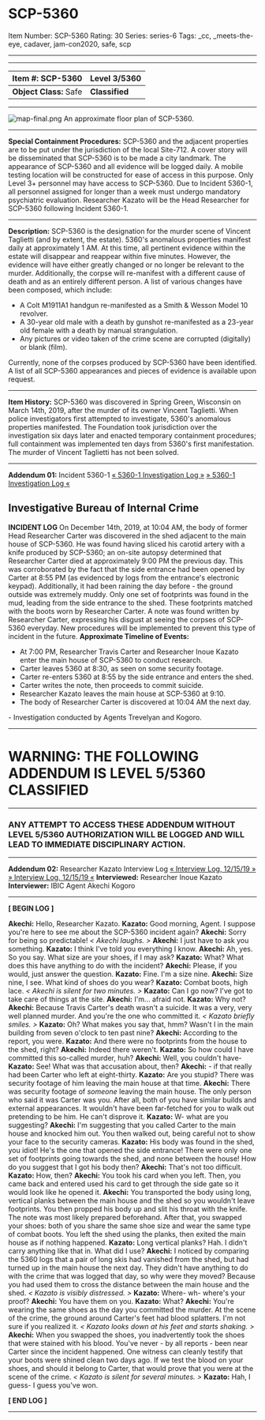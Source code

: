 # SCP-5360
Item Number: SCP-5360
Rating: 30
Series: series-6
Tags: _cc, _meets-the-eye, cadaver, jam-con2020, safe, scp

---

* * *
**Item #:** SCP-5360 | **Level 3/5360**  
---|---  
**Object Class:** Safe | **Classified**  
* * *
![map-final.png](https://scp-wiki.wdfiles.com/local--files/scp-5360/map-final.png)
An approximate floor plan of SCP-5360.
* * *
**Special Containment Procedures:**
SCP-5360 and the adjacent properties are to be put under the jurisdiction of the local Site-712. A cover story will be disseminated that SCP-5360 is to be made a city landmark. The appearance of SCP-5360 and all evidence will be logged daily. A mobile testing location will be constructed for ease of access in this purpose. Only Level 3+ personnel may have access to SCP-5360. Due to Incident 5360-1, all personnel assigned for longer than a week must undergo mandatory psychiatric evaluation. Researcher Kazato will be the Head Researcher for SCP-5360 following Incident 5360-1.
* * *
**Description:**
SCP-5360 is the designation for the murder scene of Vincent Taglietti (and by extent, the estate). 5360's anomalous properties manifest daily at approximately 1 AM. At this time, all pertinent evidence within the estate will disappear and reappear within five minutes. However, the evidence will have either greatly changed or no longer be relevant to the murder. Additionally, the corpse will re-manifest with a different cause of death and as an entirely different person.
A list of various changes have been composed, which include:
  * A Colt M1911A1 handgun re-manifested as a Smith & Wesson Model 10 revolver.
  * A 30-year old male with a death by gunshot re-manifested as a 23-year old female with a death by manual strangulation.
  * Any pictures or video taken of the crime scene are corrupted (digitally) or blank (film).

Currently, none of the corpses produced by SCP-5360 have been identified. A list of all SCP-5360 appearances and pieces of evidence is available upon request.
* * *
**Item History:**
SCP-5360 was discovered in Spring Green, Wisconsin on March 14th, 2019, after the murder of its owner Vincent Taglietti. When police investigators first attempted to investigate, 5360's anomalous properties manifested. The Foundation took jurisdiction over the investigation six days later and enacted temporary containment procedures; full containment was implemented ten days from 5360's first manifestation. The murder of Vincent Taglietti has not been solved.
* * *
**Addendum 01:** Incident 5360-1
[« 5360-1 Investigation Log »](javascript:;)
[» 5360-1 Investigation Log «](javascript:;)
## Investigative Bureau of Internal Crime
**INCIDENT LOG**
On December 14th, 2019, at 10:04 AM, the body of former Head Researcher Carter was discovered in the shed adjacent to the main house of SCP-5360.
He was found having sliced his carotid artery with a knife produced by SCP-5360; an on-site autopsy determined that Researcher Carter died at approximately 9:00 PM the previous day. This was corroborated by the fact that the side entrance had been opened by Carter at 8:55 PM (as evidenced by logs from the entrance's electronic keypad). Additionally, it had been raining the day before - the ground outside was extremely muddy. Only one set of footprints was found in the mud, leading from the side entrance to the shed. These footprints matched with the boots worn by Researcher Carter.
A note was found written by Researcher Carter, expressing his disgust at seeing the corpses of SCP-5360 everyday. New procedures will be implemented to prevent this type of incident in the future.
**Approximate Timeline of Events:**
  * At 7:00 PM, Researcher Travis Carter and Researcher Inoue Kazato enter the main house of SCP-5360 to conduct research.
  * Carter leaves 5360 at 8:30, as seen on some security footage.
  * Carter re-enters 5360 at 8:55 by the side entrance and enters the shed.
  * Carter writes the note, then proceeds to commit suicide.
  * Researcher Kazato leaves the main house at SCP-5360 at 9:10.
  * The body of Researcher Carter is discovered at 10:04 AM the next day.

\- Investigation conducted by Agents Trevelyan and Kogoro.
* * *
  

# WARNING: THE FOLLOWING ADDENDUM IS LEVEL 5/5360 CLASSIFIED
* * *
### ANY ATTEMPT TO ACCESS THESE ADDENDUM WITHOUT LEVEL 5/5360 AUTHORIZATION WILL BE LOGGED AND WILL LEAD TO IMMEDIATE DISCIPLINARY ACTION.
  

* * *
**Addendum 02:** Researcher Kazato Interview Log
[« Interview Log, 12/15/19 »](javascript:;)
[» Interview Log, 12/15/19 «](javascript:;)
**Interviewed:** Researcher Inoue Kazato
**Interviewer:** IBIC Agent Akechi Kogoro
* * *
**[ BEGIN LOG ]**
  
**Akechi:** Hello, Researcher Kazato. 
**Kazato:** Good morning, Agent. I suppose you're here to see me about the SCP-5360 incident again?
**Akechi:** Sorry for being so predictable!
_< Akechi laughs. >_
**Akechi:** I just have to ask you something.
**Kazato:** I think I've told you everything I know.
**Akechi:** Ah, yes. So you say. What size are your shoes, if I may ask?
**Kazato:** What? What does this have anything to do with the incident?
**Akechi:** Please, if you would, just answer the question.
**Kazato:** Fine. I'm a size nine.
**Akechi:** Size nine, I see. What kind of shoes do you wear?
**Kazato:** Combat boots, high lace.
_< Akechi is silent for two minutes. >_
**Kazato:** Can I go now? I've got to take care of things at the site.
**Akechi:** I'm… afraid not.
**Kazato:** Why not?
**Akechi:** Because Travis Carter's death wasn't a suicide. It was a very, very well planned murder. And you're the one who committed it.
_< Kazato briefly smiles. >_
**Kazato:** Oh? What makes you say that, hmm? Wasn't I in the main building from seven o'clock to ten past nine?
**Akechi:** According to the report, you were.
**Kazato:** And there were no footprints from the house to the shed, right?
**Akechi:** Indeed there weren't.
**Kazato:** So how could I have committed this so-called murder, huh?
**Akechi:** Well, you couldn't have-
**Kazato:** See! What was that accusation about, then?
**Akechi:** \- if that really had been Carter who left at eight-thirty.
**Kazato:** Are you stupid? There was security footage of him leaving the main house at that time.
**Akechi:** There was security footage of _someone_ leaving the main house. The only person who said it was Carter was you. After all, both of you have similar builds and external appearances. It wouldn't have been far-fetched for you to walk out pretending to be him. He can't disprove it.
**Kazato:** W- what are you suggesting?
**Akechi:** I'm suggesting that you called Carter to the main house and knocked him out. You then walked out, being careful not to show your face to the security cameras.
**Kazato:** His body was found in the shed, you idiot! He's the one that opened the side entrance! There were only one set of footprints going towards the shed, and none between the house! How do you suggest that I got his body then?
**Akechi:** That's not too difficult.
**Kazato:** How, then?
**Akechi:** You took his card when you left. Then, you came back and entered used his card to get through the side gate so it would look like he opened it.
**Akechi:** You transported the body using long, vertical planks between the main house and the shed so you wouldn't leave footprints. You then propped his body up and slit his throat with the knife. The note was most likely prepared beforehand. After that, you swapped your shoes: both of you share the same shoe size and wear the same type of combat boots. You left the shed using the planks, then exited the main house as if nothing happened.
**Kazato:** Long vertical planks? Hah. I didn't carry anything like that in. What did I use?
**Akechi:** I noticed by comparing the 5360 logs that a pair of long skis had vanished from the shed, but had turned up in the main house the next day. They didn't have anything to do with the crime that was logged that day, so why were they moved? Because you had used them to cross the distance between the main house and the shed.
_< Kazato is visibly distressed. >_
**Kazato:** Where- wh- where's your proof?
**Akechi:** You have them on you.
**Kazato:** What?
**Akechi:** You're wearing the same shoes as the day you committed the murder. At the scene of the crime, the ground around Carter's feet had blood splatters. I'm not sure if you realized it.
_< Kazato looks down at his feet and starts shaking. >_
**Akechi:** When you swapped the shoes, you inadvertently took the shoes that were stained with his blood. You've never - by all reports - been near Carter since the incident happened. One witness can cleanly testify that your boots were shined clean two days ago. If we test the blood on your shoes, and should it belong to Carter, that would prove that you were at the scene of the crime.
_< Kazato is silent for several minutes. >_
**Kazato:** Hah, I guess- I guess you've won.  

**[ END LOG ]**
* * *
